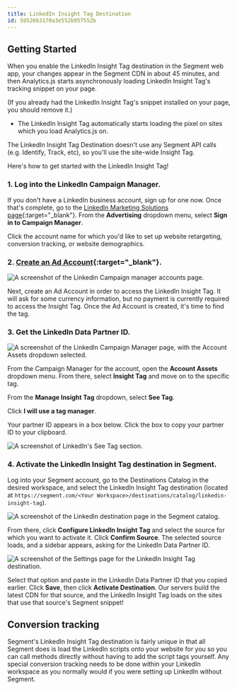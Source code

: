 ```yaml
---
title: LinkedIn Insight Tag Destination
id: 59526b3170a3e552b957552b
---
```

## Getting Started

When you enable the LinkedIn Insight Tag destination in the Segment web app, your changes appear in the Segment CDN in about 45 minutes, and then Analytics.js starts asynchronously loading LinkedIn Insight Tag's tracking snippet on your page.

(If you already had the LinkedIn Insight Tag's snippet installed on your page, you should remove it.)

- The LinkedIn Insight Tag automatically starts loading the pixel on sites which you load Analytics.js on.

The LinkedIn Insight Tag Destination doesn't use any Segment API calls (e.g. Identify, Track, etc), so you'll use the site-wide Insight Tag.

Here's how to get started with the LinkedIn Insight Tag!

### **1. Log into the LinkedIn Campaign Manager.**

If you don't have a LinkedIn business account, sign up for one now.
Once that's complete, go to the [LinkedIn Marketing Solutions page](https://business.linkedin.com/marketing-solutions/ads){:target="_blank"}. From the **Advertising** dropdown menu, select **Sign in to Campaign Manager**.

Click the account name for which you'd like to set up website retargeting, conversion tracking, or website demographics.

### **2. [Create an Ad Account](https://www.linkedin.com/ad/accounts){:target="_blank"}.**

![A screenshot of the Linkedin Campaign manager accounts page.](images/w53Sm6Jpg3.png)

Next, create an Ad Account in order to access the LinkedIn Insight Tag. It will ask for some currency information, but no payment is currently required to access the Insight Tag. Once the Ad Account is created, it's time to find the tag.

### **3. Get the LinkedIn Data Partner ID.**

![A screenshot of the LinkedIn Campaign Manager page, with the Account Assets dropdown selected.](images/K5HEnmgvse.png)

From the Campaign Manager for the account, open the **Account Assets** dropdown menu. From there, select **Insight Tag** and move on to the specific tag.

From the **Manage Insight Tag** dropdown, select **See Tag**.

Click **I will use a tag manager**.

Your partner ID appears in a box below. Click the box to copy your partner ID to your clipboard.

![A screenshot of LinkedIn's See Tag section.](images/will-use-tag-manger.png)


### **4. Activate the LinkedIn Insight Tag destination in Segment.**

Log into your Segment account, go to the Destinations Catalog in the desired workspace, and select the LinkedIn Insight Tag destination (located at `https://segment.com/<Your Workspace>/destinations/catalog/linkedin-insight-tag`).

![A screenshot of the LinkedIn destination page in the Segment catalog.](images/kyTVBLjRyI.png)

From there, click **Configure LinkedIn Insight Tag** and select the source for which you want to activate it. Click **Confirm Source**. The selected source loads, and a sidebar appears, asking for the LinkedIn Data Partner ID.

![A screenshot of the Settings page for the LinkedIn Insight Tag destination.](images/Nmad4zYvWy.png)

Select that option and paste in the LinkedIn Data Partner ID that you copied earlier. Click **Save**, then click **Activate Destination**. Our servers build the latest CDN for that source, and the LinkedIn Insight Tag loads on the sites that use that source's Segment snippet!

## Conversion tracking

Segment's LinkedIn Insight Tag destination is fairly unique in that all Segment does is load the LinkedIn scripts onto your website for you so you can call methods directly without having to add the script tags yourself. Any special conversion tracking needs to be done within your LinkedIn workspace as you normally would if you were setting up LinkedIn without Segment. 
